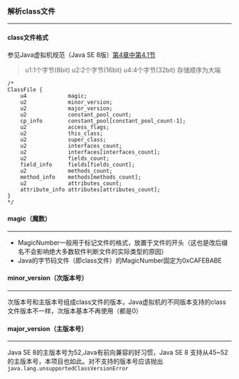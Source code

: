 ### 解析class文件
-------
#### class文件格式
参见Java虚拟机规范（Java SE 8版）[第4章中第4.1节](https://docs.oracle.com/javase/specs/jvms/se8/html/jvms-4.html#jvms-4.1)
> u1:1个字节(8bit)
> u2:2个字节(16bit)
> u4:4个字节(32bit)
> 存储顺序为大端

```
/*
ClassFile {
    u4             magic;
    u2             minor_version;
    u2             major_version;
    u2             constant_pool_count;
    cp_info        constant_pool[constant_pool_count-1];
    u2             access_flags;
    u2             this_class;
    u2             super_class;
    u2             interfaces_count;
    u2             interfaces[interfaces_count];
    u2             fields_count;
    field_info     fields[fields_count];
    u2             methods_count;
    method_info    methods[methods_count];
    u2             attributes_count;
    attribute_info attributes[attributes_count];
}
*/
```
#### magic（魔数）
----
- MagicNumber一般用于标记文件的格式，放置于文件的开头（这也是改后缀名不会影响绝大多数软件判断文件的实际类型的原因）
- Java的字节码文件（即class文件）的MagicNumber固定为0xCAFEBABE
#### minor_version（次版本号）
---- 

次版本号和主版本号组成class文件的版本，Java虚拟机的不同版本支持的class文件版本不一样，次版本基本不再使用（都是0）
#### major_version（主版本号）
-----
Java SE 8的主版本号为52,Java有前向兼容的好习惯，Java SE 8 支持从45~52的主版本号，本项目也如此。对不支持的版本号应该抛出```java.lang.unsupportedClassVersionError```
